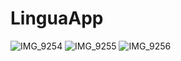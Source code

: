 # LinguaApp

![IMG_9254](https://github.com/arshatta/LinguaApp/assets/103632834/2fd3c4bf-6be4-4a19-bfc4-026a1579f78c)
![IMG_9255](https://github.com/arshatta/LinguaApp/assets/103632834/cd8a4da4-a009-4c6d-9a03-5aefb004cf50)
![IMG_9256](https://github.com/arshatta/LinguaApp/assets/103632834/0928ae4a-e3cf-4c77-9eee-fa296e68d32a)
